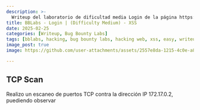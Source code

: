 ```yaml
---
description: >-
  Writeup del laboratorio de dificultad media Login de la página https://bugbountylabs.com/
title: BBLabs - Login | (Difficulty Medium) - XSS
date: 2025-02-25
categories: [Writeup, Bug Bounty Labs]
tags: [bblabs, hacking, bug bounty labs, hacking web, xss, easy, writeup, pentesting]
image_post: true
image: https://github.com/user-attachments/assets/2557e8da-1215-4c0e-a8ad-d91a74dcd99b

---
```


## TCP Scan

Realizo un escaneo de puertos TCP contra la dirección IP 172.17.0.2, puediendo observar 

```bash

```

```bash

```
